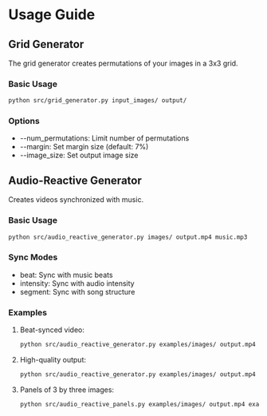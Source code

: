 # Usage Guide

## Grid Generator
The grid generator creates permutations of your images in a 3x3 grid.

### Basic Usage
```bash
python src/grid_generator.py input_images/ output/
```

### Options
- --num_permutations: Limit number of permutations
- --margin: Set margin size (default: 7%)
- --image_size: Set output image size

## Audio-Reactive Generator
Creates videos synchronized with music.

### Basic Usage
```bash
python src/audio_reactive_generator.py images/ output.mp4 music.mp3
```

### Sync Modes
- beat: Sync with music beats
- intensity: Sync with audio intensity
- segment: Sync with song structure

### Examples
1. Beat-synced video:
   ```bash
   python src/audio_reactive_generator.py examples/images/ output.mp4 example/audio/sound.m4a --sync-mode beat
   ```

2. High-quality output:
   ```bash
   python src/audio_reactive_generator.py examples/images/ output.mp4 example/audio/sound.m4a --fps 60
   ```

3. Panels of 3 by three images:
   ```bash
   python src/audio_reactive_panels.py examples/images/ output.mp4 example/audio/sound.m4a --sync-mode beat